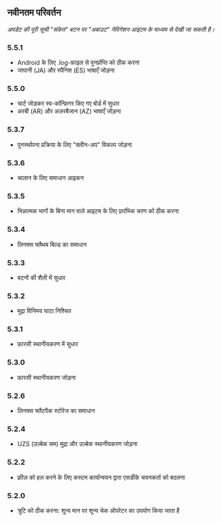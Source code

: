 ## नवीनतम परिवर्तन

_अपडेट की पूरी सूची "संकेत" बटन पर "अबाउट" नेविगेशन आइटम के माध्यम से देखी जा सकती है।_

### 5.5.1
- Android के लिए .log-फ़ाइल से पुनर्प्राप्ति को ठीक करना
- जापानी (JA) और स्पैनिश (ES) भाषाएँ जोड़ना

### 5.5.0
- चार्ट जोड़कर स्व-कॉन्फ़िगर किए गए बोर्ड में सुधार
- अरबी (AR) और अज़रबैजान (AZ) भाषाएँ जोड़ना

### 5.3.7
- पुनर्स्थापना प्रक्रिया के लिए "क्लीन-अप" विकल्प जोड़ना

### 5.3.6
- चालान के लिए समाधान आइकन

### 5.3.5
- भिन्नात्मक भागों के बिना मान वाले आइटम के लिए प्रारंभिक चरण को ठीक करना

### 5.3.4
- लिनक्स फ्लैथब बिल्ड का समाधान

### 5.3.3
- बटनों की शैली में सुधार

### 5.3.2
- मुद्रा विनिमय घाटा निश्चित

### 5.3.1
- फ़ारसी स्थानीयकरण में सुधार

### 5.3.0
- फ़ारसी स्थानीयकरण जोड़ना

### 5.2.6
- लिनक्स फ्लैटपैक स्टोरेज का समाधान

### 5.2.4
- UZS (उज़्बेक सम) मुद्रा और उज़्बेक स्थानीयकरण जोड़ना

### 5.2.2
- फ़्रीज़ को हल करने के लिए कस्टम कार्यान्वयन द्वारा एसडीके चयनकर्ता को बदलना

### 5.2.0
- त्रुटि को ठीक करना: शून्य मान पर शून्य चेक ऑपरेटर का उपयोग किया जाता है
